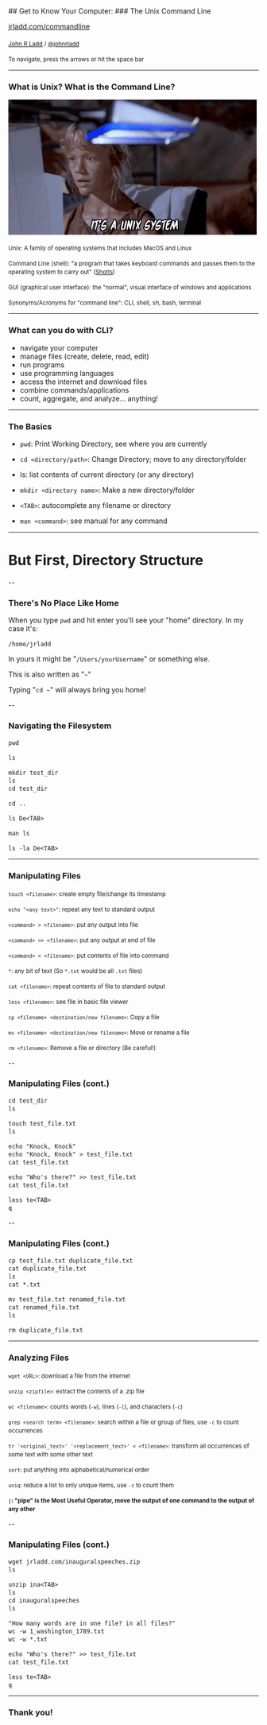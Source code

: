 
 <section data-menu-title="Title:  Get To Know Your Computer"></section>
<br>
<br>
## Get to Know Your Computer:
### The Unix Command Line
<!-- #### <i class="em em-thinking_face"></i> <i class="em em-bacon"></i> <i class="em em-computer"></i> -->

[jrladd.com/commandline](https://jrladd.com/commandline)
<br>
<br>
 <small>[John R Ladd](https://jrladd.com/) / [@johnrladd](https://twitter.com/johnrladd) </small>

<small>To navigate, press the arrows <i class="em em-arrow_right"></i> <i class="em em-arrow_down"></i> or hit the space bar</small>

---

### What is Unix? What is the Command Line?

![](img/iknowthis.gif)

<small>Unix: A family of operating systems that includes MacOS and Linux</small>

<small>Command Line (shell): "a program that takes keyboard commands and passes them to the operating system to carry out" ([Shotts](https://nostarch.com/tlcl2))</small>

<small>GUI (graphical user interface): the "normal", visual interface of windows and applications</small>

<small>Synonyms/Acronyms for "command line": CLI, shell, sh, bash, terminal</small>

<!-- <img style="float:left;" width="45%" data-src="img/jones.png">

<img style="float:right;" width="45%" data-src="img/allgroups.png"/> -->


---

### What can you do with CLI?


- navigate your computer
- manage files (create, delete, read, edit)
- run programs
- use programming languages
- access the internet and download files
- combine commands/applications
- count, aggregate, and analyze... anything!


---

### The Basics

- `pwd`: Print Working Directory, see where you are currently

<!-- .element: class="fragment" -->
- `cd <directory/path>`: Change Directory; move to any directory/folder

<!-- .element: class="fragment" -->
- ls: list contents of current directory (or any directory)

<!-- .element: class="fragment" -->
- `mkdir <directory name>`: Make a new directory/folder

<!-- .element: class="fragment" -->
- `<TAB>`: autocomplete any filename or directory

<!-- .element: class="fragment" -->
- `man <command>`: see manual for any command

<!-- .element: class="fragment" -->

---

# But First, Directory Structure

--

### There's No Place Like Home

When you type `pwd` and hit enter you'll see your "home" directory. In my case it's:

```
/home/jrladd
```

In yours it might be "`/Users/yourUsername`" or something else.

This is also written as "`~`"

Typing "`cd ~`" will always bring you home!

--

### Navigating the Filesystem

```
pwd
```
<!-- .element: class="fragment" -->

```
ls
```
<!-- .element: class="fragment" -->

```
mkdir test_dir
ls
cd test_dir
```
<!-- .element: class="fragment" -->

```
cd ..
```
<!-- .element: class="fragment" -->

```
ls De<TAB>
```
<!-- .element: class="fragment" -->

```
man ls
```
<!-- .element: class="fragment" -->

```
ls -la De<TAB>
```
<!-- .element: class="fragment" -->

---

### Manipulating Files

<small>`touch <filename>`: create empty file/change its timestamp</small>
<!-- .element: class="fragment" -->
<small>`echo "<any text>"`: repeat any text to standard output</small>
<!-- .element: class="fragment" -->
<small>`<command> > <filename>`: put any output into file</small>
<!-- .element: class="fragment" -->
<small>`<command> >> <filename>`: put any output at end of file</small>
<!-- .element: class="fragment" -->
<small>`<command> < <filename>`: put contents of file into command</small>
<!-- .element: class="fragment" -->
<small>`*`: any bit of text (So `*.txt` would be all `.txt` files)</small>
<!-- .element: class="fragment" -->
<small>`cat <filename>`: repeat contents of file to standard output</small>
<!-- .element: class="fragment" -->
<small>`less <filename>`: see file in basic file viewer</small>
<!-- .element: class="fragment" -->
<small>`cp <filename> <destination/new filename>`: Copy a file</small>
<!-- .element: class="fragment" -->
<small>`mv <filename> <destination/new filename>`: Move or rename a file</small>
<!-- .element: class="fragment" -->
<small>`rm <filename>`: Remove a file or directory (Be careful!)</small>
<!-- .element: class="fragment" -->

--

### Manipulating Files (cont.)

```
cd test_dir
ls
```
<!-- .element: class="fragment" -->

```
touch test_file.txt
ls
```
<!-- .element: class="fragment" -->

```
echo "Knock, Knock"
echo "Knock, Knock" > test_file.txt
cat test_file.txt
```
<!-- .element: class="fragment" -->

```
echo "Who's there?" >> test_file.txt
cat test_file.txt
```
<!-- .element: class="fragment" -->

```
less te<TAB>
q
```
<!-- .element: class="fragment" -->

--

### Manipulating Files (cont.)

```
cp test_file.txt duplicate_file.txt
cat duplicate_file.txt
ls
cat *.txt
```
<!-- .element: class="fragment" -->

```
mv test_file.txt renamed_file.txt
cat renamed_file.txt
ls
```
<!-- .element: class="fragment" -->

```
rm duplicate_file.txt
```
<!-- .element: class="fragment" -->

---

### Analyzing Files

<small>`wget <URL>`: download a file from the internet</small>
<!-- .element: class="fragment" -->
<small>`unzip <zipfile>`: extract the contents of a .zip file</small>
<!-- .element: class="fragment" -->
<small>`wc <filename>`: counts words (`-w`), lines (`-l`), and characters (`-c`)</small>
<!-- .element: class="fragment" -->
<small>`grep <search term> <filename>`: search within a file or group of files, use `-c` to count occurrences</small>
<!-- .element: class="fragment" -->
<small>`tr '<original_text>' '<replacement_text>' < <filename>`: transform all occurrences of some text with some other text</small>
<!-- .element: class="fragment" -->
<small>`sort`: put anything into alphabetical/numerical order</small>
<!-- .element: class="fragment" -->
<small>`uniq`: reduce a list to only unique items, use `-c` to count them</small>
<!-- .element: class="fragment" -->
**<small>`|`: "pipe" is the Most Useful Operator, move the output of one command to the output of any other</small>**
<!-- .element: class="fragment" -->

--

### Manipulating Files (cont.)

```
wget jrladd.com/inauguralspeeches.zip
ls
```
<!-- .element: class="fragment" -->

```
unzip ina<TAB>
ls
cd inauguralspeeches
ls
```
<!-- .element: class="fragment" -->


```
"How many words are in one file? in all files?"
wc -w 1_washington_1789.txt
wc -w *.txt
```
<!-- .element: class="fragment" -->

```
echo "Who's there?" >> test_file.txt
cat test_file.txt
```
<!-- .element: class="fragment" -->

```
less te<TAB>
q
```
<!-- .element: class="fragment" -->

---

### Thank you!

<i class="em em-bacon"></i> <i class="em em-bacon"></i> <i class="em em-bacon"></i>
